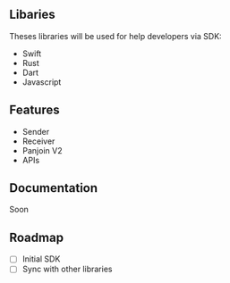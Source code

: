 ## Libaries

Theses libraries will be used for help developers via SDK:

- Swift
- Rust
- Dart
- Javascript

## Features

- Sender
- Receiver
- Panjoin V2
- APIs

## Documentation 

Soon

## Roadmap

- [ ] Initial SDK
- [ ] Sync with other libraries
